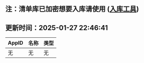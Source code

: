 ## 注：清单库已加密想要入库请使用 ([入库工具](https://github.com/BlankTMing/ManifestAutoUpdate/releases))

## 更新时间：2025-01-27 22:46:41
| AppID | 名称 | 类型  |
| :-------------------- | :----------------------------- | :----------- |
| 无 | 无 | 无 |
